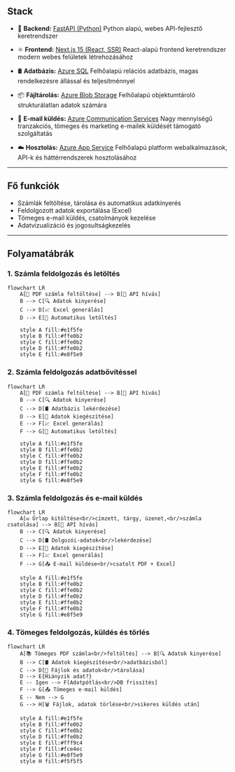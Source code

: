 ## Stack

- 🐍 **Backend:** [FastAPI (Python)](https://fastapi.tiangolo.com/)
Python alapú, webes API-fejlesztő keretrendszer

- ⚛️ **Frontend:** [Next.js 15 (React, SSR)](https://nextjs.org/)
React-alapú frontend keretrendszer modern webes felületek létrehozásához

- 🛢️ **Adatbázis:** [Azure SQL](https://learn.microsoft.com/en-us/azure/azure-sql/?view=azuresql)
Felhőalapú relációs adatbázis, magas rendelkezésre állással és teljesítménnyel

- 📦 **Fájltárolás:** [Azure Blob Storage](https://learn.microsoft.com/en-us/azure/storage/blobs/storage-blobs-introduction)
Felhőalapú objektumtároló strukturálatlan adatok számára

- 📧 **E-mail küldés:** [Azure Communication Services](https://learn.microsoft.com/en-us/azure/communication-services/quickstarts/email/send-email?tabs=windows%2Cconnection-string%2Csend-email-and-get-status-async%2Csync-client&pivots=programming-language-python)
Nagy mennyiségű tranzakciós, tömeges és marketing e-mailek küldését támogató szolgáltatás

- ☁️ **Hosztolás:** [Azure App Service](https://learn.microsoft.com/en-us/azure/app-service/overview)
Felhőalapú platform webalkalmazások, API-k és háttérrendszerek hosztolásához
---
## Fő funkciók

- Számlák feltöltése, tárolása és automatikus adatkinyerés
- Feldolgozott adatok exportálása (Excel)
- Tömeges e-mail küldés, csatolmányok kezelése
- Adatvizualizáció és jogosultságkezelés
---
## Folyamatábrák

### 1. Számla feldolgozás és letöltés

```mermaid
flowchart LR
    A[📄 PDF számla feltöltése] --> B[🚀 API hívás]
    B --> C[🔍 Adatok kinyerése]
    C --> D[📈 Excel generálás]
    D --> E[💾 Automatikus letöltés]
    
    style A fill:#e1f5fe
    style B fill:#ffe0b2
    style C fill:#ffe0b2
    style D fill:#ffe0b2
    style E fill:#e8f5e9 
```

### 2. Számla feldolgozás adatbővítéssel

```mermaid
flowchart LR
    A[📄 PDF számla feltöltése] --> B[🚀 API hívás]
    B --> C[🔍 Adatok kinyerése]
    C --> D[🛢️ Adatbázis lekérdezése]
    D --> E[🔧 Adatok kiegészítése]
    E --> F[📈 Excel generálás]
    F --> G[💾 Automatikus letöltés]
    
    style A fill:#e1f5fe
    style B fill:#ffe0b2
    style C fill:#ffe0b2
    style D fill:#ffe0b2
    style E fill:#ffe0b2
    style F fill:#ffe0b2
    style G fill:#e8f5e9 
```

### 3. Számla feldolgozás és e-mail küldés

```mermaid
flowchart LR
    A[✉️ Űrlap kitöltése<br/>címzett, tárgy, üzenet,<br/>számla csatolása] --> B[🚀 API hívás]
    B --> C[🔍 Adatok kinyerése]
    C --> D[🛢️ Dolgozói-adatok<br/>lekérdezése]
    D --> E[🔧 Adatok kiegészítése]
    E --> F[📈 Excel generálás]
    F --> G[📤 E-mail küldése<br/>csatolt PDF + Excel]
    
    style A fill:#e1f5fe
    style B fill:#ffe0b2
    style C fill:#ffe0b2
    style D fill:#ffe0b2
    style E fill:#ffe0b2
    style F fill:#ffe0b2
    style G fill:#e8f5e9 
```

### 4. Tömeges feldolgozás, küldés és törlés

```mermaid
flowchart LR
    A[📚 Tömeges PDF számla<br/>feltöltés] --> B[🔍 Adatok kinyerése]
    B --> C[🛢️ Adatok kiegészítése<br/>adatbázisból]
    C --> D[💾 Fájlok és adatok<br/>tárolása]
    D --> E{Hiányzik adat?}
    E -- Igen --> F[Adatpótlás<br/>DB frissítés]
    F --> G[📤 Tömeges e-mail küldés]
    E -- Nem --> G
    G --> H[🗑️ Fájlok, adatok törlése<br/>sikeres küldés után]

    style A fill:#e1f5fe
    style B fill:#ffe0b2
    style C fill:#ffe0b2
    style D fill:#ffe0b2
    style E fill:#fff9c4
    style F fill:#fce4ec
    style G fill:#e8f5e9
    style H fill:#f5f5f5
```
